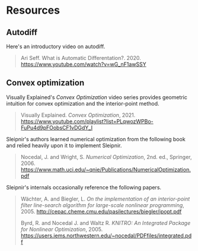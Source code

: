 # Resources

## Autodiff

Here's an introductory video on autodiff.

> Ari Seff. What is Automatic Differentation?. 2020. https://www.youtube.com/watch?v=wG_nF1awSSY

## Convex optimization

Visually Explained's _Convex Optimization_ video series provides geometric intuition for convex optimization and the interior-point method.

> Visually Explained. _Convex Optimization_, 2021. https://www.youtube.com/playlist?list=PLqwozWPBo-FuPu4d9pFOobsCF1vDGdY_I

Sleipnir's authors learned numerical optimization from the following book and relied heavily upon it to implement Sleipnir.

> Nocedal, J. and Wright, S. _Numerical Optimization_, 2nd. ed., Springer, 2006. https://www.math.uci.edu/~qnie/Publications/NumericalOptimization.pdf

Sleipnir's internals occasionally reference the following papers.

> Wächter, A. and Biegler, L. _On the implementation of an interior-point filter line-search algorithm for large-scale nonlinear programming_, 2005. http://cepac.cheme.cmu.edu/pasilectures/biegler/ipopt.pdf
>
> Byrd, R. and Nocedal J. and Waltz R. _KNITRO: An Integrated Package for Nonlinear Optimization_, 2005. https://users.iems.northwestern.edu/~nocedal/PDFfiles/integrated.pdf
